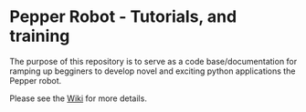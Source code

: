 # Pepper Robot - Tutorials, and training

The purpose of this repository is to serve as a code base/documentation for ramping up begginers to develop novel and exciting python applications the Pepper robot.

Please see the [Wiki](https://github.com/pban1993/naoqi_robot/wiki) for more details.
